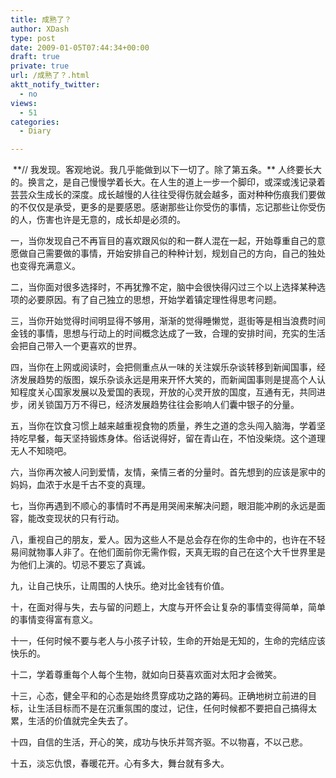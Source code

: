 ```yaml
---
title: 成熟了？
author: XDash
type: post
date: 2009-01-05T07:44:34+00:00
draft: true
private: true
url: /成熟了？.html
aktt_notify_twitter:
  - no
views:
  - 51
categories:
  - Diary

---
```

<img decoding="async" src="attachments/month_0901/8200915154348.jpg" border="0" alt="" />  
**// 我发现。客观地说。我几乎能做到以下一切了。除了第五条。**  
人终要长大的。换言之，是自己慢慢学着长大。在人生的道上一步一个脚印，或深或浅记录着芸芸众生成长的深度。成长越慢的人往往受得伤就会越多，面对种种伤痕我们要做的不仅仅是承受，更多的是要感恩。感谢那些让你受伤的事情，忘记那些让你受伤的人，伤害也许是无意的，成长却是必须的。

一，当你发现自己不再盲目的喜欢跟风似的和一群人混在一起，开始尊重自己的意愿做自己需要做的事情，开始安排自己的种种计划，规划自己的方向，自己的独处也变得充满意义。

二，当你面对很多选择时，不再犹豫不定，脑中会很快得闪过三个以上选择某种选项的必要原因。有了自己独立的思想，开始学着镇定理性得思考问题。

三，当你开始觉得时间明显得不够用，渐渐的觉得睡懒觉，逛街等是相当浪费时间金钱的事情，思想与行动上的时间概念达成了一致，合理的安排时间，充实的生活会把自己带入一个更喜欢的世界。

四，当你在上网或阅读时，会把侧重点从一味的关注娱乐杂谈转移到新闻国事，经济发展趋势的版图，娱乐杂谈永远是用来开怀大笑的，而新闻国事则是提高个人认知程度关心国家发展以及爱国的表现，开放的心灵开放的国度，互通有无，共同进步，闭关锁国万万不得已，经济发展趋势往往会影响人们囊中银子的分量。

五，当你在饮食习惯上越来越重视食物的质量，养生之道的念头闯入脑海，学着坚持吃早餐，每天坚持锻炼身体。俗话说得好，留在青山在，不怕没柴烧。这个道理无人不知晓吧。

六，当你再次被人问到爱情，友情，亲情三者的分量时。首先想到的应该是家中的妈妈，血浓于水是千古不变的真理。

七，当你再遇到不顺心的事情时不再是用哭闹来解决问题，眼泪能冲刷的永远是面容，能改变现状的只有行动。

八，重视自己的朋友，爱人。因为这些人不是总会存在你的生命中的，也许在不轻易间就物事人非了。在他们面前你无需作假，天真无瑕的自己在这个大千世界里是为他们上演的。切忌不要忘了真诚。

九，让自己快乐，让周围的人快乐。绝对比金钱有价值。

十，在面对得与失，去与留的问题上，大度与开怀会让复杂的事情变得简单，简单的事情变得富有意义。

十一，任何时候不要与老人与小孩子计较，生命的开始是无知的，生命的完结应该快乐的。

十二，学着尊重每个人每个生物，就如向日葵喜欢面对太阳才会微笑。

十三，心态，健全平和的心态是始终贯穿成功之路的筹码。正确地树立前进的目标，让生活目标而不是在沉重氛围的度过，记住，任何时候都不要把自己搞得太累，生活的价值就完全失去了。

十四，自信的生活，开心的笑，成功与快乐并驾齐驱。不以物喜，不以己悲。

十五，淡忘仇恨，春暖花开。心有多大，舞台就有多大。